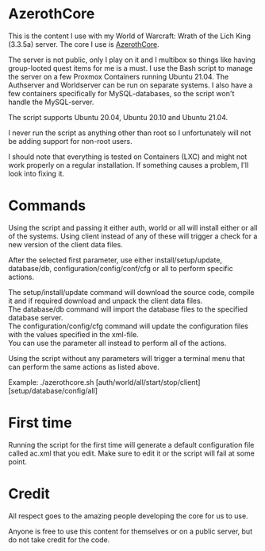 # AzerothCore
This is the content I use with my World of Warcraft: Wrath of the Lich King (3.3.5a) server. The core I use is [AzerothCore](https://github.com/azerothcore/azerothcore-wotlk).

The server is not public, only I play on it and I multibox so things like having group-looted quest items for me is a must. I use the Bash script to manage the server on a few Proxmox Containers running Ubuntu 21.04. The Authserver and Worldserver can be run on separate systems. I also have a few containers specifically for MySQL-databases, so the script won't handle the MySQL-server.

The script supports Ubuntu 20.04, Ubuntu 20.10 and Ubuntu 21.04.

I never run the script as anything other than root so I unfortunately will not be adding support for non-root users.

I should note that everything is tested on Containers (LXC) and might not work properly on a regular installation. If something causes a problem, I'll look into fixing it.

# Commands
Using the script and passing it either auth, world or all will install either or all of the systems. Using client instead of any of these will trigger a check for a new version of the client data files.

After the selected first parameter, use either install/setup/update, database/db, configuration/config/conf/cfg or all to perform specific actions.

The setup/install/update command will download the source code, compile it and if required download and unpack the client data files.  
The database/db command will import the database files to the specified database server.  
The configuration/config/cfg command will update the configuration files with the values specified in the xml-file.  
You can use the parameter all instead to perform all of the actions.

Using the script without any parameters will trigger a terminal menu that can perform the same actions as listed above.

Example: ./azerothcore.sh [auth/world/all/start/stop/client] [setup/database/config/all]

# First time
Running the script for the first time will generate a default configuration file called ac.xml that you edit. Make sure to edit it or the script will fail at some point.

# Credit
All respect goes to the amazing people developing the core for us to use.

Anyone is free to use this content for themselves or on a public server, but do not take credit for the code.
